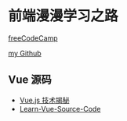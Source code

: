 # 前端漫漫学习之路

[freeCodeCamp](https://github.com/FreeCodeCamp/FreeCodeCamp/)

[my Github](https://github.com/stupidsongshu)

## Vue 源码
- [Vue.js 技术揭秘](https://ustbhuangyi.github.io/vue-analysis/)
- [Learn-Vue-Source-Code](https://github.com/amzhiyong/Learn-Vue-Source-Code)
